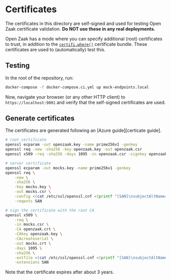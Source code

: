# Certificates

The certificates in this directory are self-signed and used for testing Open Zaak
certificate validation. **Do NOT use these in any real deployments.**

Open Zaak has a mode where you can specify additional (root) certificates to trust,
in addition to the [`certifi.where()`][certifi] certificate bundle. These certificates
are used to (automatically) test this.

## Testing

In the root of the repository, run:

```bash
docker-compose -f docker-compose.ci.yml up mock-endpoints.local
```

Now, navigate your browser (or any other HTTP client) to `https://localhost:9001` and
verify that the self-signed certificates are used.

## Generate certificates

The certificates are generated following an [Azure guide][certicate guide].

```bash
# root certificate
openssl ecparam -out openzaak.key -name prime256v1 -genkey
openssl req -new -sha256 -key openzaak.key -out openzaak.csr
openssl x509 -req -sha256 -days 1095 -in openzaak.csr -signkey openzaak.key -out openzaak.crt

# server certificate
openssl ecparam -out mocks.key -name prime256v1 -genkey
openssl req \
    -new \
    -sha256 \
    -key mocks.key \
    -out mocks.csr \
    -config <(cat /etc/ssl/openssl.cnf <(printf "[SAN]\nsubjectAltName=DNS:localhost")) \
    -reqexts SAN

# sign the certificate with the root CA
openssl x509 \
    -req \
    -in mocks.csr \
    -CA openzaak.crt \
    -CAkey openzaak.key \
    -CAcreateserial \
    -out mocks.crt \
    -days 1095 \
    -sha256 \
    -extfile <(cat /etc/ssl/openssl.cnf <(printf "[SAN]\nsubjectAltName=DNS:localhost")) \
    -extensions SAN
```

Note that the certificate expires after about 3 years.

[certifi]: https://pypi.org/project/certifi/
[certificate guide]: https://docs.microsoft.com/en-us/azure/application-gateway/self-signed-certificates
